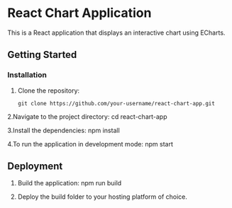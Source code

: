 # React Chart Application

This is a React application that displays an interactive chart using ECharts.


## Getting Started

### Installation

1. Clone the repository:

   ```shell
   git clone https://github.com/your-username/react-chart-app.git

2.Navigate to the project directory:
  cd react-chart-app

3.Install the dependencies:
  npm install

4.To run the application in development mode:
  npm start

## Deployment

1. Build the application:
   npm run build

2. Deploy the build folder to your hosting platform of choice.




